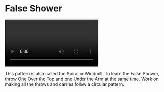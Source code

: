 # False Shower

![FalseShower](/videos/mp4/falseshower.mp4)

This pattern is also called the Spiral or Windmill. To learn the False Shower, throw [One Over the Top](overthetop) and one
 [Under the Arm](underthearm) at the same time. Work on making all the throws and carries follow a circular pattern.

